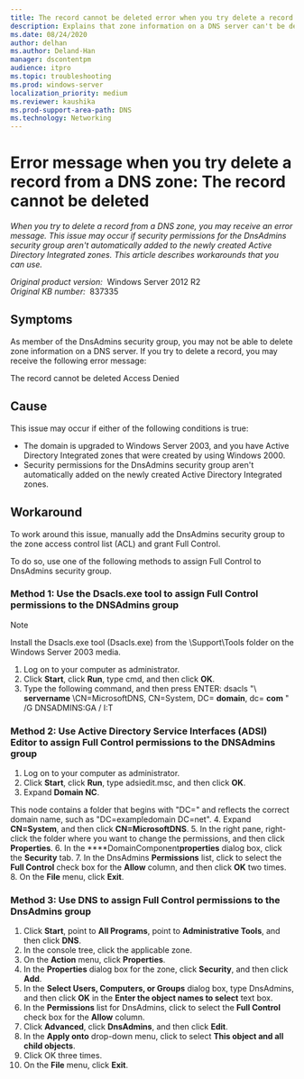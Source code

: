 ```yaml
---
title: The record cannot be deleted error when you try delete a record from a DNS zone
description: Explains that zone information on a DNS server can't be deleted. You must set full control permissions for DnsAdmins security group.
ms.date: 08/24/2020
author: delhan
ms.author: Deland-Han
manager: dscontentpm
audience: itpro
ms.topic: troubleshooting
ms.prod: windows-server
localization_priority: medium
ms.reviewer: kaushika
ms.prod-support-area-path: DNS
ms.technology: Networking
---
```

# Error message when you try delete a record from a DNS zone: The record cannot be deleted

*When you try to delete a record from a DNS zone, you may receive an error message. This issue may occur if security permissions for the DnsAdmins security group aren't automatically added to the newly created Active Directory Integrated zones. This article describes workarounds that you can use.*  

_Original product version:_ &nbsp;Windows Server 2012 R2  
_Original KB number:_ &nbsp;837335

## Symptoms

As member of the DnsAdmins security group, you may not be able to delete zone information on a DNS server. If you try to delete a record, you may receive the following error message:

The record cannot be deleted Access Denied

## Cause

This issue may occur if either of the following conditions is true:
- The domain is upgraded to Windows Server 2003, and you have Active Directory Integrated zones that were created by using Windows 2000.
- Security permissions for the DnsAdmins security group aren't automatically added on the newly created Active Directory Integrated zones.

## Workaround

To work around this issue, manually add the DnsAdmins security group to the zone access control list (ACL) and grant Full Control.

To do so, use one of the following methods to assign Full Control to DnsAdmins security group.

### Method 1: Use the Dsacls.exe tool to assign Full Control permissions to the DNSAdmins group

> [!NOTE]
> Install the Dsacls.exe tool (Dsacls.exe) from the \Support\Tools folder on the Windows Server 2003 media.

1. Log on to your computer as administrator.
2. Click **Start**, click **Run**, type cmd, and then click **OK**.
3. Type the following command, and then press ENTER: dsacls "\\ **servername** \CN=MicrosoftDNS, CN=System, DC= **domain**, dc= **com** " /G DNSADMINS:GA / I:T 


### Method 2: Use Active Directory Service Interfaces (ADSI) Editor to assign Full Control permissions to the DNSAdmins group


1. Log on to your computer as administrator.
2. Click **Start**, click **Run**, type adsiedit.msc, and then click **OK**.
3. Expand **Domain NC**.

This node contains a folder that begins with "DC=" and reflects the correct domain name, such as "DC=exampledomain DC=net".
4. Expand **CN=System**, and then click **CN=MicrosoftDNS**.
5. In the right pane, right-click the folder where you want to change the permissions, and then click **Properties**.
6. In the ****DomainComponent**properties** dialog box, click the **Security** tab.
7. In the DnsAdmins **Permissions** list, click to select the **Full Control** check box for the **Allow** column, and then click **OK** two times.
8. On the **File** menu, click **Exit**.

### Method 3: Use DNS to assign Full Control permissions to the DnsAdmins group


1. Click **Start**, point to **All Programs**, point to **Administrative Tools**, and then click **DNS**.
2. In the console tree, click the applicable zone.
3. On the **Action** menu, click **Properties**.
4. In the **Properties** dialog box for the zone, click **Security**, and then click **Add**.
5. In the **Select Users, Computers, or Groups** dialog box, type DnsAdmins, and then click **OK** in the **Enter the object names to select** text box.
6. In the **Permissions** list for DnsAdmins, click to select the **Full Control** check box for the **Allow** column.
7. Click **Advanced**, click **DnsAdmins**, and then click **Edit**.
8. In the **Apply onto** drop-down menu, click to select **This object and all child objects**.
9. Click OK three times.
10. On the **File** menu, click **Exit**.
